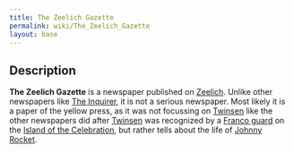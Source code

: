```yaml
---
title: The Zeelich Gazette
permalink: wiki/The_Zeelich_Gazette
layout: base
---
```


## Description

**The Zeelich Gazette** is a newspaper published on
[Zeelich](Zeelich "wikilink"). Unlike other newspapers like [The
Inquirer](The_Inquirer "wikilink"), it is not a serious newspaper. Most
likely it is a paper of the yellow press, as it was not focussing on
[Twinsen](Twinsen "wikilink") like the other newspapers did after
[Twinsen](Twinsen "wikilink") was recognized by a [Franco
guard](Franco_guard "wikilink") on the [Island of the
Celebration](Island_of_the_Celebration "wikilink"), but rather tells
about the life of [Johnny Rocket](Johnny_Rocket "wikilink").
